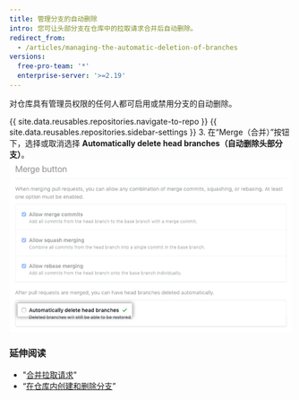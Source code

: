 ```yaml
---
title: 管理分支的自动删除
intro: 您可让头部分支在仓库中的拉取请求合并后自动删除。
redirect_from:
  - /articles/managing-the-automatic-deletion-of-branches
versions:
  free-pro-team: '*'
  enterprise-server: '>=2.19'
---
```


对仓库具有管理员权限的任何人都可启用或禁用分支的自动删除。

{{ site.data.reusables.repositories.navigate-to-repo }}
{{ site.data.reusables.repositories.sidebar-settings }}
3. 在“Merge（合并）”按钮下，选择或取消选择 **Automatically delete head branches（自动删除头部分支）**。 ![启用或禁用分支自动删除的复选框](/assets/images/help/repository/automatically-delete-branches.png)

### 延伸阅读
- "[合并拉取请求](/articles/merging-a-pull-request)"
- “[在仓库内创建和删除分支](/articles/creating-and-deleting-branches-within-your-repository)”
